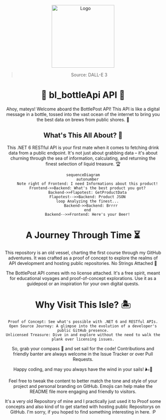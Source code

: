 <!-- PROJECT LOGO -->
<br />
<div align="center">
<a href="https://github.com/NicoFilips/CookieClicker.io/">
  <img src="https://github.com/NicoFilips/AzureAPIManagement.bl_BottleApi/assets/35654361/c38a7196-367b-45fa-b9de-d746e54e2bf8" alt="Logo" width="200" height="200">
</a>

<blockquote>
  <p>Source: DALL-E 3</p>
</blockquote>


# 🍺 bl_bottleApi API 🚀

Ahoy, mateys! Welcome aboard the BottlePost API! This API is like a digital message in a bottle, tossed into the vast ocean of the internet to bring you the best data on brews from public shores. 🌊

## What's This All About? 🤔

This .NET 6 RESTful API is your first mate when it comes to fetching drink data from a public endpoint. It's not just about grabbing data – it's about churning through the sea of information, calculating, and returning the finest selection of liquid treasure. 🏆
```mermaid
sequenceDiagram
    autonumber
    Note right of Frontend: I need Informations about this product!
    Frontend->>Backend: What's the best product you got?
    Backend->>Flapotest: GetProductData
    Flapotest-->>Backend: Product JSON
    loop Analyzing the finest...
        Backend->>Backend: Brrrr 
    end
    Backend-->>Frontend: Here's your Beer!
```

# A Journey Through Time ⏳

This repository is an old vessel, charting the first course through my GitHub adventures. It was crafted as a proof of concept to explore the realms of API development and hosting public repositories.
No Strings Attached 🎫

The BottlePost API comes with no license attached. It's a free spirit, meant for educational voyages and proof-of-concept explorations. Use it as a guidepost or an inspiration for your own digital quests.
# Why Visit This Isle? 🏝️

    Proof of Concept: See what's possible with .NET 6 and RESTful APIs.
    Open Source Journey: A glimpse into the evolution of a developer's public GitHub presence.
    Unlicensed Treasure: Dive in and explore without the need to walk the plank over licensing issues.

So, grab your compass 🧭 and set sail for the code! Contributions and friendly banter are always welcome in the Issue Tracker or over Pull Requests.

Happy coding, and may you always have the wind in your sails! 🌬️🌟

Feel free to tweak the content to better match the tone and style of your project and personal branding on GitHub. Emojis can help make the README file more engaging and friendly to visitors.

It's a very old Repository of mine and I practically just used it to Proof some concepts
and also kind of to get started with hosting public Repositorys on GitHub.
I'm sorry, if you hoped to find something interesting in here. :P
